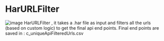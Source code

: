 # HarURLFilter
![image](https://github.com/user-attachments/assets/8d065ab6-e085-4d0a-b413-2fa14d1e7081)
HarURLFilter , it takes a .har file as input and filters all the urls (based on custom logic) to get the final api end points.
Final end points are saved in : c_uniqueApiFilteredUrls.csv
